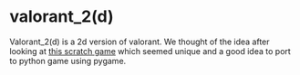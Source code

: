 # valorant_2(d)
Valorant_2(d) is a 2d version of valorant. We thought of the idea after looking at [this scratch game](https://scratch.mit.edu/projects/414069875/)
which seemed unique and a good idea to port to python game using pygame.
